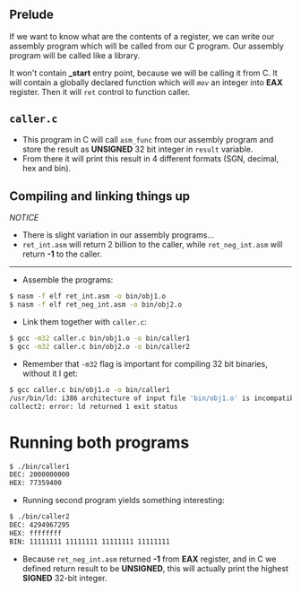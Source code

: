 ## Prelude

If we want to know what are the contents of a register, we can write our assembly program
which will be called from our C program. Our assembly program will be called like a library.

It won't contain __\_start__ entry point, because we will be calling it from C.
It will contain a globally declared function which will *`mov`* an integer into __EAX__ register.
Then it will `ret` control to function caller.

## `caller.c`

- This program in C will call `asm_func` from our assembly program and store the result as __UNSIGNED__ 32 bit integer in `result` variable.
- From there it will print this result in 4 different formats (SGN, decimal, hex and bin).

## Compiling and linking things up

*NOTICE*
- There is slight variation in our assembly programs...
- `ret_int.asm` will return 2 billion to the caller, while `ret_neg_int.asm` will return __-1__ to the caller.

---

- Assemble the programs:
```bash
$ nasm -f elf ret_int.asm -o bin/obj1.o
$ nasm -f elf ret_neg_int.asm -o bin/obj2.o
```

- Link them together with `caller.c`:
```bash
$ gcc -m32 caller.c bin/obj1.o -o bin/caller1
$ gcc -m32 caller.c bin/obj2.o -o bin/caller2
```

- Remember that `-m32` flag is important for compiling 32 bit binaries, without it I get:
```bash
$ gcc caller.c bin/obj1.o -o bin/caller1
/usr/bin/ld: i386 architecture of input file 'bin/obj1.o' is incompatible with i386:x86-64 output
collect2: error: ld returned 1 exit status
```

# Running both programs
```bash
$ ./bin/caller1 
DEC: 2000000000
HEX: 77359400
```

- Running second program yields something interesting:
```bash
$ ./bin/caller2
DEC: 4294967295
HEX: ffffffff
BIN: 11111111 11111111 11111111 11111111
```

- Because `ret_neg_int.asm` returned __-1__ from __EAX__ register, and in C we defined return result to be __UNSIGNED__, this will actually print the highest __SIGNED__ 32-bit integer.